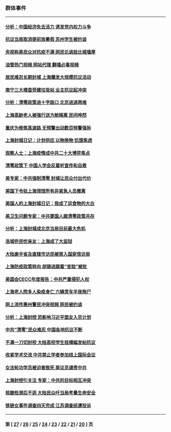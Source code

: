 ### 群体事件
---
#### [分析：中国经济失去活力 诱发党内权力斗争](../../pages/ncid279/n13740219.md?05210045) 
#### [抗议当局取消提前放暑假 苏州学生被约谈](../../pages/ncid279/n13738981.md?05210045) 
#### [央视称美民众对抗疫不满 网民讥讽脸比城墙厚](../../pages/ncid279/n13738685.md?05210045) 
#### [油管热门视频 网站代理 翻墙必看视频](http://209.222.30.114:81/youtube.html?05210045)
#### [居民难忍长期封城 上海爆发大规模抗议活动](../../pages/ncid279/n13724894.md?05210045) 
#### [南宁三大楼盘旁建垃圾站 业主抗议起冲突](../../pages/ncid279/n13723244.md?05210045) 
#### [分析：清零政策进十字路口 北京进退两难](../../pages/ncid279/n13722760.md?05210045) 
#### [上海高龄老人被强行送方舱隔离 民间哗然](../../pages/ncid279/n13717318.md?05210045) 
#### [重庆为修筑高速路 无预警出动数百特警强拆](../../pages/ncid279/n13716893.md?05210045) 
#### [上海封城日记：计划供应 以物换物 饥饿焦虑](../../pages/ncid279/n13715646.md?05210045) 
#### [观察人士：上海疫情成中共二十大博弈焦点](../../pages/ncid279/n13713349.md?05210045) 
#### [清零政策下 中国人学会反着听宣传和自救](../../pages/ncid279/n13711002.md?05210045) 
#### [美专家：中共强制清零 封城让民众付出代价](../../pages/ncid279/n13709482.md?05210045) 
#### [美国下令驻上海领馆所有非紧急人员撤离](../../pages/ncid279/n13709373.md?05210045) 
#### [美国人的上海封城日记：我成了运食物的大白](../../pages/ncid279/n13707573.md?05210045) 
#### [美卫生问题专家：中共要国人跟清零政策共存](../../pages/ncid279/n13705925.md?05210045) 
#### [分析：上海封城成北京当局目前最大危机](../../pages/ncid279/n13702771.md?05210045) 
#### [洛城侨民忧亲友：上海成了大监狱](../../pages/ncid279/n13693937.md?05210045) 
#### [大陆逾半省及直辖市访民被禁入国家信访局](../../pages/ncid279/n13689201.md?05210045) 
#### [上海防疫政策转向 胡锡进跟着“变脸”被批](../../pages/ncid279/n13688098.md?05210045) 
#### [美国会CECC年度报告：中共严重侵犯人权](../../pages/ncid279/n13687784.md?05210045) 
#### [上海老人院多人染疫身亡 六辆灵车半夜拖尸](../../pages/ncid279/n13687060.md?05210045) 
#### [网上流传惠州警民冲突视频 网民被约谈](../../pages/ncid279/n13687562.md?05210045) 
#### [分析：上海封控 恐影响习近平盟友入京计划](../../pages/ncid279/n13686881.md?05210045) 
#### [中共“清零”民众难忍 中国各地抗议不断](../../pages/ncid279/n13685186.md?05210045) 
#### [不满一刀切封校 大陆高校学生挂横幅发帖抗议](../../pages/ncid279/n13683669.md?05210045) 
#### [收紧学术交流 中共禁止学者参加线上国际会议](../../pages/ncid279/n13684255.md?05210045) 
#### [女法轮功学员被迫害致死 美议员谴责中共](../../pages/ncid279/n13682069.md?05210045) 
#### [上海封控引关注 专家：中共的目标相互冲突](../../pages/ncid279/n13679402.md?05210045) 
#### [核酸检测后不适 大陆民众吁当局考量生命安全](../../pages/ncid279/n13674223.md?05210045) 
#### [铁链女事件调查四天完成 江苏调查组遭投诉](../../pages/ncid279/n13673940.md?05210045) 

---
#### 第 [ [27](./27.md?05210045) / [26](./26.md?05210045) / [25](./25.md?05210045) / [24](./24.md?05210045) / [23](./23.md?05210045) / [22](./22.md?05210045) / [21](./21.md?05210045) / [20](./20.md?05210045) ] 页
